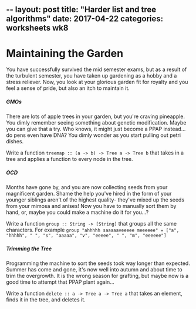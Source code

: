 --
layout: post
title:  "Harder list and tree algorithms"
date:   2017-04-22
categories: worksheets wk8
---
# Maintaining the Garden
You have successfully survived the mid semester exams, but as a result of the turbulent semester, you have taken up gardening as a hobby and a stress reliever. Now, you look at your glorious garden fit for royalty and you feel a sense of pride, but also an itch to maintain it. 

##### GMOs
There are lots of apple trees in your garden, but you're craving pineapple. You dimly remember seeing something about genetic modification. Maybe you can give that a try. Who knows, it might just become a PPAP instead... do pens even have DNA? You dimly wonder as you start pulling out petri dishes.

Write a function ``treemap :: (a -> b) -> Tree a -> Tree b`` that takes in a tree and applies a function to every node in the tree.

##### OCD
Months have gone by, and you are now collecting seeds from your magnificent garden. Shame the help you've hired in the form of your younger siblings aren't of the highest quality- they've mixed up the seeds from your mimosa and anises! Now you have to manually sort them by hand, or, maybe you could make a machine do it for you...?

Write a function ``group :: String -> [String]`` that groups all the same characters. 
For example ``group "ahhhhh saaaaaveeeee meeeeee" = ["a", "hhhhh", " ", "s", "aaaaa", "v", "eeeee", " ", "m", "eeeeee"]``

##### Trimming the Tree
Programming the machine to sort the seeds took way longer than expected. Summer has come and gone, it's now well into autumn and about time to trim the overgrowth. It is the wrong season for grafting, but maybe now is a good time to attempt that PPAP plant again...

Write a function ``delete :: a -> Tree a -> Tree a`` that takes an element, finds it in the tree, and deletes it.